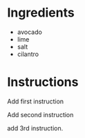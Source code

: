# Ingredients
- avocado
- lime
- salt
- cilantro

# Instructions

Add first instruction

Add second instruction

add 3rd instruction.
